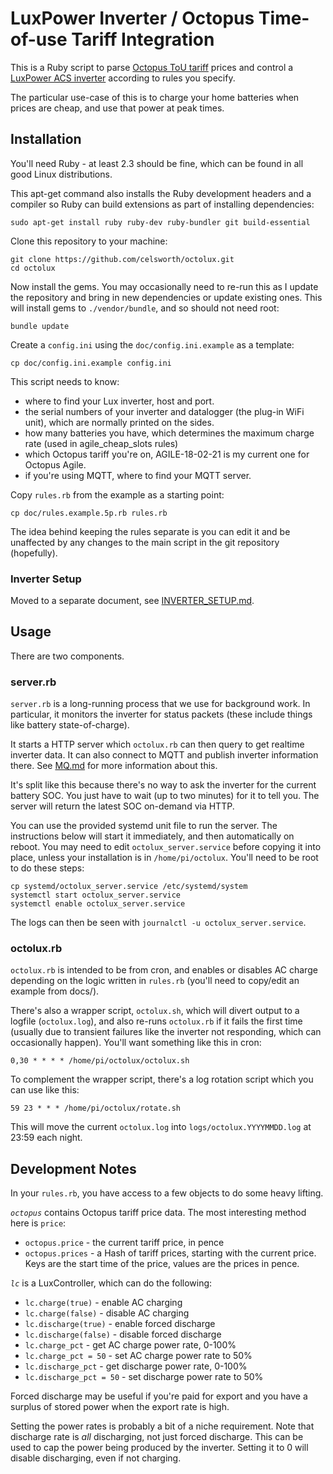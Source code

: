 # LuxPower Inverter / Octopus Time-of-use Tariff Integration

This is a Ruby script to parse [Octopus ToU tariff](https://octopus.energy/agile/) prices and control a [LuxPower ACS inverter](https://www.luxpowertek.com/ac-ess.html) according to rules you specify.

The particular use-case of this is to charge your home batteries when prices are cheap, and use that power at peak times.

## Installation

You'll need Ruby - at least 2.3 should be fine, which can be found in all good Linux distributions.

This apt-get command also installs the Ruby development headers and a compiler so Ruby can build extensions as part of installing dependencies:

```
sudo apt-get install ruby ruby-dev ruby-bundler git build-essential
```

Clone this repository to your machine:

```
git clone https://github.com/celsworth/octolux.git
cd octolux
```

Now install the gems. You may occasionally need to re-run this as I update the repository and bring in new dependencies or update existing ones.  This will install gems to `./vendor/bundle`, and so should not need root:

```
bundle update
```

Create a `config.ini` using the `doc/config.ini.example` as a template:

```
cp doc/config.ini.example config.ini
```

This script needs to know:

* where to find your Lux inverter, host and port.
* the serial numbers of your inverter and datalogger (the plug-in WiFi unit), which are normally printed on the sides.
* how many batteries you have, which determines the maximum charge rate (used in agile_cheap_slots rules)
* which Octopus tariff you're on, AGILE-18-02-21 is my current one for Octopus Agile.
* if you're using MQTT, where to find your MQTT server.

Copy `rules.rb` from the example as a starting point:

```
cp doc/rules.example.5p.rb rules.rb
```

The idea behind keeping the rules separate is you can edit it and be unaffected by any changes to the main script in the git repository (hopefully).

### Inverter Setup

Moved to a separate document, see [INVERTER_SETUP.md](doc/INVERTER_SETUP.md).


## Usage

There are two components.

### server.rb

`server.rb` is a long-running process that we use for background work. In particular, it monitors the inverter for status packets (these include things like battery state-of-charge).

It starts a HTTP server which `octolux.rb` can then query to get realtime inverter data. It can also connect to MQTT and publish inverter information there. See [MQ.md](doc/MQ.md) for more information about this.

It's split like this because there's no way to ask the inverter for the current battery SOC. You just have to wait (up to two minutes) for it to tell you. The server will return the latest SOC on-demand via HTTP.

You can use the provided systemd unit file to run the server. The instructions below will start it immediately, and then automatically on reboot. You may need to edit `octolux_server.service` before copying it into place, unless your installation is in `/home/pi/octolux`. You'll need to be root to do these steps:

```
cp systemd/octolux_server.service /etc/systemd/system
systemctl start octolux_server.service
systemctl enable octolux_server.service
```

The logs can then be seen with `journalctl -u octolux_server.service`.

### octolux.rb

`octolux.rb` is intended to be from cron, and enables or disables AC charge depending on the logic written in `rules.rb` (you'll need to copy/edit an example from docs/).

There's also a wrapper script, `octolux.sh`, which will divert output to a logfile (`octolux.log`), and also re-runs `octolux.rb` if it fails the first time (usually due to transient failures like the inverter not responding, which can occasionally happen). You'll want something like this in cron:

```
0,30 * * * * /home/pi/octolux/octolux.sh
```

To complement the wrapper script, there's a log rotation script which you can use like this:

```
59 23 * * * /home/pi/octolux/rotate.sh
```

This will move the current `octolux.log` into `logs/octolux.YYYYMMDD.log` at 23:59 each night.


## Development Notes

In your `rules.rb`, you have access to a few objects to do some heavy lifting.

*`octopus`* contains Octopus tariff price data. The most interesting method here is `price`:

  * `octopus.price` - the current tariff price, in pence
  * `octopus.prices` - a Hash of tariff prices, starting with the current price. Keys are the start time of the price, values are the prices in pence.

*`lc`* is a LuxController, which can do the following:

  * `lc.charge(true)` - enable AC charging
  * `lc.charge(false)` - disable AC charging
  * `lc.discharge(true)` - enable forced discharge
  * `lc.discharge(false)` - disable forced discharge
  * `lc.charge_pct` - get AC charge power rate, 0-100%
  * `lc.charge_pct = 50` - set AC charge power rate to 50%
  * `lc.discharge_pct` - get discharge power rate, 0-100%
  * `lc.discharge_pct = 50` - set discharge power rate to 50%

Forced discharge may be useful if you're paid for export and you have a surplus of stored power when the export rate is high.

Setting the power rates is probably a bit of a niche requirement. Note that discharge rate is *all* discharging, not just forced discharge. This can be used to cap the power being produced by the inverter. Setting it to 0 will disable discharging, even if not charging.

